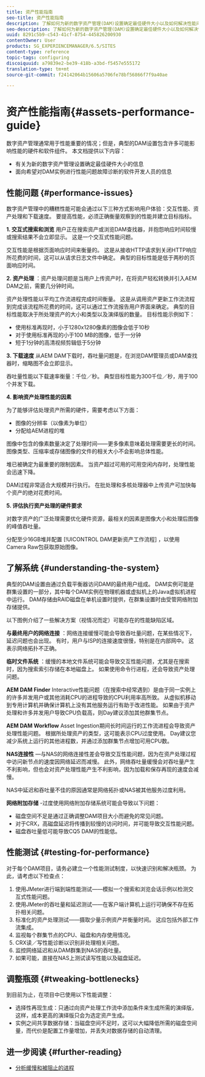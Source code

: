 ```yaml
---
title: 资产性能指南
seo-title: 资产性能指南
description: 了解如何为新的数字资产管理(DAM)设置确定最佳硬件大小以及如何解决性能问题
seo-description: 了解如何为新的数字资产管理(DAM)设置确定最佳硬件大小以及如何解决性能问题
uuid: 8291c5b9-c543-41cf-8754-445826200930
contentOwner: User
products: SG_EXPERIENCEMANAGER/6.5/SITES
content-type: reference
topic-tags: configuring
discoiquuid: a79839e2-be39-418b-a3bd-f5457e555172
translation-type: tm+mt
source-git-commit: f24142064b15606a5706fe78bf56866f7f9a40ae

---
```



# 资产性能指南{#assets-performance-guide}

数字资产管理通常用于性能重要的情况；但是，典型的DAM设置包含许多可能影响性能的硬件和软件组件。 本文档提供以下内容：

* 有关为新的数字资产管理设置确定最佳硬件大小的信息
* 面向希望对DAM实例进行性能问题故障诊断的软件开发人员的信息

## 性能问题 {#performance-issues}

数字资产管理中的糟糕性能可能会通过以下三种方式影响用户体验：交互性能、资产处理和下载速度。 要提高性能，必须正确衡量观察到的性能并建立目标指标。

**1. 交互式搜索和浏览** 用户正在搜索资产或浏览DAM查找器，并抱怨响应时间较慢或搜索结果不会立即显示。 这是一个交互式性能问题。

交互性能是根据页面响应时间来衡量的。 这是从接收HTTP请求到关闭HTTP响应所花费的时间，这可以从请求日志文件中确定。 典型的目标性能是低于两秒的页面响应时间。

**2. 资产处理** ：资产处理问题是当用户上传资产时，在将资产轻松转换并引入AEM DAM之前，需要几分钟时间。

资产处理性能以平均工作流进程完成时间衡量。 这是从调用资产更新工作流流程到完成该流程所花费的时间，这可以通过工作流报告用户界面来确定。 典型的目标性能取决于所处理资产的大小和类型以及演绎版的数量。 目标性能示例如下：

* 使用标准再现时，小于1280x1280像素的图像会低于10秒
* 对于使用标准再现的小于100 MB的图像，低于一分钟
* 短于1分钟的高清视频剪辑低于5分钟

**3. 下载速度** 从AEM DAM下载时，吞吐量问题是，在浏览DAM管理员或DAM查找器时，缩略图不会立即显示。

吞吐量性能以下载速率衡量：千位／秒。 典型目标性能为300千位／秒，用于100个并发下载。

**4. 影响资产处理性能的因素**

为了能够评估处理资产所需的硬件，需要考虑以下方面：

* 图像的分辨率（以像素为单位）
* 分配给AEM进程的堆

图像中包含的像素数量决定了处理时间——更多像素意味着处理需要更长的时间。
图像类型、压缩率或存储图像的文件的相关大小不会影响总体性能。

堆已被确定为最重要的限制因素。 当资产超过可用的可用空闲内存时，处理性能会迅速下降。

DAM过程非常适合大规模并行执行。 在批处理和多核处理器中上传资产可加快每个资产的绝对花费时间。

**5. 评估执行资产处理的硬件要求**

对数字资产的广泛处理需要优化硬件资源，最相关的因素是图像大小和处理后图像的峰值吞吐量。

分配至少16GB堆并配置 [!UICONTROL DAM更新资产工作流程] ，以使用 [](/help/assets/camera-raw.md) Camera Raw包获取原始图像。

## 了解系统 {#understanding-the-system}

典型的DAM设置由通过负载平衡器访问DAM的最终用户组成。 DAM实例可能是群集设置的一部分，其中每个DAM实例在物理机器或虚拟机上的Java虚拟机进程中运行。 DAM存储由RAID磁盘在单机设置时提供，在群集设置时由受管网络附加存储提供。

以下图例介绍了一些解决方案（视情况而定）可能存在的性能缺陷区域。

**与最终用户的网络连接** ：网络连接缓慢可能会导致吞吐量问题，在某些情况下，延迟问题也会出现。 有时，用户与ISP的连接速度很慢，特别是在内部网中。 这表示网络拓扑不正确。

**临时文件系统** ：缓慢的本地文件系统可能会导致交互性能问题，尤其是在搜索时，因为搜索索引存储在本地磁盘上。 如果使用命令行进程，还会导致资产处理问题。

**AEM DAM Finder** Interactive性能问题（在搜索中经常遇到）是由于同一实例上的许多并发用户或其他消耗CPU的进程导致的CPU利用率高所致。 从虚拟机移动到专用计算机并确保计算机上没有其他服务运行有助于改进性能。 如果由于资产处理和许多并发用户导致CPU负载高，则Day建议添加其他群集节点。

**AEM DAM Workflow** Asset Ingestion期间长时间运行的工作流进程会导致资产处理性能问题。 根据所处理资产的类型，这可能表示CPU过度使用。 Day建议您减少系统上运行的其他进程数，并通过添加群集节点增加可用CPU数。

**NAS连接性** —与NAS的网络连接性差会导致交互性能问题，因为在资产处理过程中访问新节点的速度因网络延迟而减慢。 此外，网络吞吐量缓慢会对吞吐量产生不利影响，但也会对资产处理性能产生不利影响，因为加载和保存再现的速度会减慢。

NAS中延迟和吞吐量不佳的原因通常是网络拓扑或NAS被其他服务过度利用。

**网络附加存储** -过度使用网络附加存储系统可能会导致以下问题：

* 磁盘空间不足是通过正确调整DAM项目大小而避免的常见问题。
* 对于CRX，高磁盘延迟将传播到较慢的访问时间，并可能导致交互性能问题。
* 磁盘吞吐量低可能导致CQ5 DAM的性能低。

## 性能测试 {#testing-for-performance}

对于每个DAM项目，请务必建立一个性能测试制度，以快速识别和解决瓶颈。 为此，请考虑以下检查点：

1. 使用JMeter进行端到端性能测试——模拟一个搜索和浏览会话示例以检测交互式性能问题。
1. 使用JMeter的吞吐量和延迟测试——在客户端计算机上运行可确保不存在拓扑相关问题。
1. 标准化的资产处理测试——摄取少量示例资产并衡量时间。 这应包括外部工作流集成。
1. 监视每个群集节点的CPU、磁盘和内存使用情况。
1. CRX读／写性能诊断以识别非处理相关问题。
1. 监控网络延迟和从DAM群集到NAS的吞吐量。
1. 如果可能，直接在NAS上测试读写性能以及磁盘延迟。

## 调整瓶颈 {#tweaking-bottlenecks}

到目前为止，在项目中已使用以下性能调整：

* 选择性再现生成：只通过向资产处理工作流中添加条件来生成所需的演绎版，这样，成本更高的演绎版只会为选定资产生成。
* 实例之间共享数据存储：当磁盘空间不足时，这可以大幅降低所需的磁盘空间量，而代价是配置工作量增加，并丢失对数据存储的自动清理。

## 进一步阅读 {#further-reading}

* [分析缓慢和被阻止的进程](https://helpx.adobe.com/experience-manager/kb/AnalyzeSlowAndBlockedProcesses.html)

